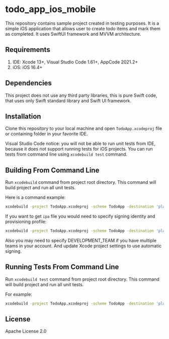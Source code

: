 # todo_app_ios_mobile

This repository contains sample project created in testing purposes. It is a simple iOS application that allows user to create todo items and mark them as completed. It uses SwiftUI framework and MVVM architecture.

## Requirements

1. IDE: Xcode 13+, Visual Studio Code 1.61+, AppCode 2021.2+
1. iOS: iOS 16.4+

## Dependencies

This project does not use any third party libraries, this is pure Swift code, that uses only Swift standard library and Swift UI framework.

## Installation

Clone this repository to your local machine and open `TodoApp.xcodeproj` file or containing folder in your favorite IDE.

Visual Studio Code notice: you will not be able to run unit tests from IDE, because it does not support running tests for iOS projects. You can run tests from command line using `xcodebuild test` command.

## Building From Command Line

Run `xcodebuild` command from project root directory. This command will build project and run all unit tests.

Here is a command example:

```bash 
xcodebuild -project TodoApp.xcodeproj -scheme TodoApp -destination 'platform=iOS Simulator,name=iPhone 13,OS=16.4' build
```

If you want to get `ipa` file you would need to specify signing identity and provisioning profile:

```bash
xcodebuild -project TodoApp.xcodeproj -scheme TodoApp -destination 'platform=iOS Simulator,name=iPhone 13,OS=16.4' -configuration Release CODE_SIGN_IDENTITY="iPhone Developer" PROVISIONING_PROFILE="your provisioning profile" archive -archivePath build/TodoApp.xcarchive
```
Also you may need to specify DEVELOPMENT_TEAM if you have multiple teams in your account. And update Xcode project settings to use automatic signing.

## Running Tests From Command Line

Run `xcodebuild test` command from project root directory. This command will build project and run all unit tests.

For example:

```bash
xcodebuild -project TodoApp.xcodeproj -scheme TodoApp -destination 'platform=iOS Simulator,name=iPhone 13,OS=16.4' test
```

## License

Apache License 2.0